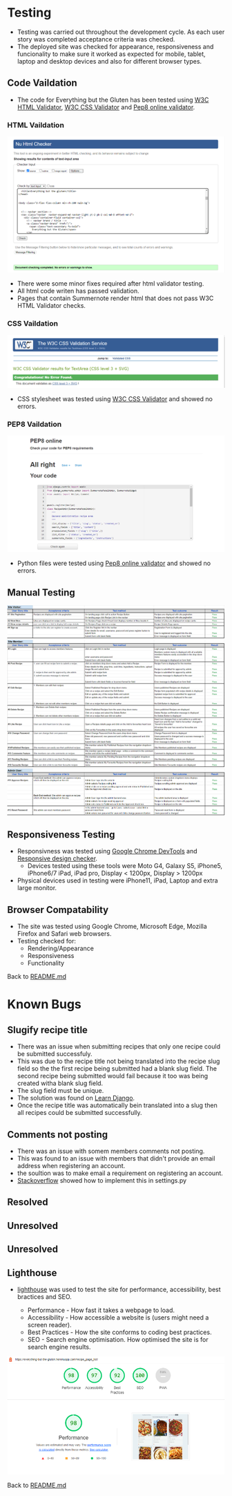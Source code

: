 # Testing
- Testing was carried out throughout the development cycle. As each user story was completed acceptance criteria was checked.
- The deployed site was checked for appearance, responsiveness and funcionality to make sure it worked as expected for mobile, tablet, laptop and desktop devices and also for different browser types.

## Code Vaildation
- The code for Everything but the Gluten has been tested using [W3C HTML Validator](https://validator.w3.org/), [W3C CSS Validator](https://jigsaw.w3.org/css-validator/) and [Pep8 online validator](http://pep8online.com/).

### HTML Vaildation
![html  validation](README/assets/html_validation.png)
- There were some minor fixes required after html validator testing.
- All html code writen has passed validation.
- Pages that contain Summernote render html that does not pass W3C HTML Validator checks.


### CSS Vaildation
![css validation](README/assets/css_validation.png)
- CSS stylesheet was tested using [W3C CSS Validator](https://jigsaw.w3.org/css-validator/) and showed no errors.



### PEP8 Vaildation
![pep8 validation](README/assets/pep8_validation.png)
- Python files were tested using [Pep8 online validator](http://pep8online.com/) and showed no errors.


## Manual Testing
![Manual Testing](README/assets/testing_doc1.png)
![Manual Testing](README/assets/testing_doc2.png)
![Manual Testing](README/assets/testing_doc3.png)




## Responsiveness Testing
- Responsivness was tested using [Google Chrome DevTools](https://developer.chrome.com/docs/devtools/) and [Responsive design checker](https://responsivedesignchecker.com/). 
    - Devices tested using these tools were Moto G4, Galaxy S5, iPhone5, iPhone6/7 iPad, iPad pro, Display < 1200px, Display > 1200px
- Physical devices used in testing were iPhone11, iPad, Laptop and extra large monitor.

## Browser Compatability
- The site was tested using Google Chrome, Microsoft Edge, Mozilla Firefox and Safari web browsers. 
- Testing checked for:
    - Rendering/Appearance
    - Responsiveness
    - Functionality 

Back to [README.md](README.md)

# Known Bugs

## Slugify recipe title
- There was an issue when submitting recipes that only one recipe could be submitted successfuly.
- This was due to the recipe title not being translated into the recipe slug field so the the first recipe being submitted had a blank slug field. The second recipe being submitted would fail because it too was being created witha blank slug field.
- The slug field must be unique.
- The solution was found on [Learn Django](https://learndjango.com/tutorials/django-slug-tutorial).
- Once the recipe title was automatically bein translated into a slug then all recipes could be submitted successfully.


## Comments not posting
- There was an issue with somem members comments not posting.
- This was found to an issue with members that didn't provide an email address when registering an account.
- the soultion was to make email a requirement on registering an account.
- [Stackoverflow](https://stackoverflow.com/questions/23956288/django-all-auth-email-required) showed how to implement this in settings.py



## Resolved

## Unresolved
## Unresolved


## Lighthouse

- [lighthouse](https://developers.google.com/web/tools/lighthouse) was used to test the site for performance, accessibility, best bractices and SEO.

    - Performance - How fast it takes a webpage to load.
    - Accessibility - How accessible a website is (users might need a screen reader).
    - Best Practices - How the site conforms to coding best practices.
    - SEO - Search engine optimisation. How optimised the site is for search engine results.

![lighthouse](README/assets/lighthouse2.png)

Back to [README.md](README.md)